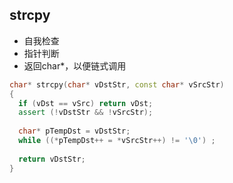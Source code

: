 ## strcpy

* 自我检查
* 指针判断
* 返回char*，以便链式调用

```c++
char* strcpy(char* vDstStr, const char* vSrcStr)
{
  if (vDst == vSrc) return vDst;
  assert (!vDstStr && !vSrcStr);
  
  char* pTempDst = vDstStr;
  while ((*pTempDst++ = *vSrcStr++) != '\0') ;
  
  return vDstStr;
}
```
